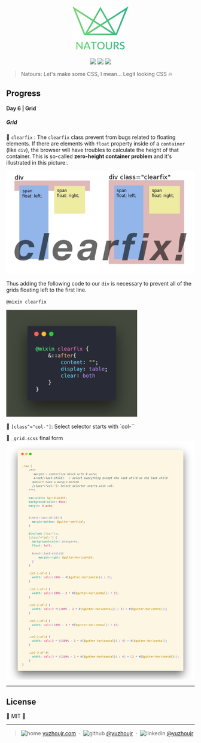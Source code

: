 <h3 style="text-align:center;font-weight: 300;" align="center">
  <img src="../img/logo-green-2x.png" width="150px">
</h3>

<p align="center">
  <img src="https://img.shields.io/badge/license-MIT-yellow.svg?style=flat-square">
  <img src="https://img.shields.io/badge/downloads-0k-yellow.svg?style=flat-square">
  <img src="https://img.shields.io/badge/build-passing-yellow.svg?style=flat-square">
</p>

> Natours: Let's make some CSS, I mean... Legit looking CSS 🔥

## Progress
#### Day 6 | Grid

<!--   🍎 🍏 🍐 🍑 🍒 🍓  🍅 🥥 -->

##### Grid

🍈 `clearfix` : The `clearfix` class prevent from bugs related to floating elements. If there are elements with `float` property inside of a `container` (like `div`), the browser will have troubles to calculate the height of that container. This is so-called **zero-height container problem** and it's illustrated in this picture:.

![clearfix](../docs/img/clearfix.jpg)

Thus adding the following code to our `div` is necessary to prevent all of the grids floating left to the first line.

`@mixin clearfix`

<img src="../docs/img/clearfixcode.png" width="350px">


🍌 `[class^="col-"]`: Select selector starts with `col-``

🥝 `_grid.scss` final form
![grid-sass](../docs/img/grid-sass.png)


---


## License

🌱 MIT 🌱

---
> ![home](http://yuzhoujr.com/emoji/home.svg) [yuzhoujr.com](http://www.yuzhoujr.com) &nbsp;&middot;&nbsp;
> ![github](http://yuzhoujr.com/emoji/github.svg)  [@yuzhoujr](https://github.com/yuzhoujr) &nbsp;&middot;&nbsp;
> ![linkedin](http://yuzhoujr.com/emoji/linkedin.svg)  [@yuzhoujr](https://linkedin.com/in/yuzhoujr)
